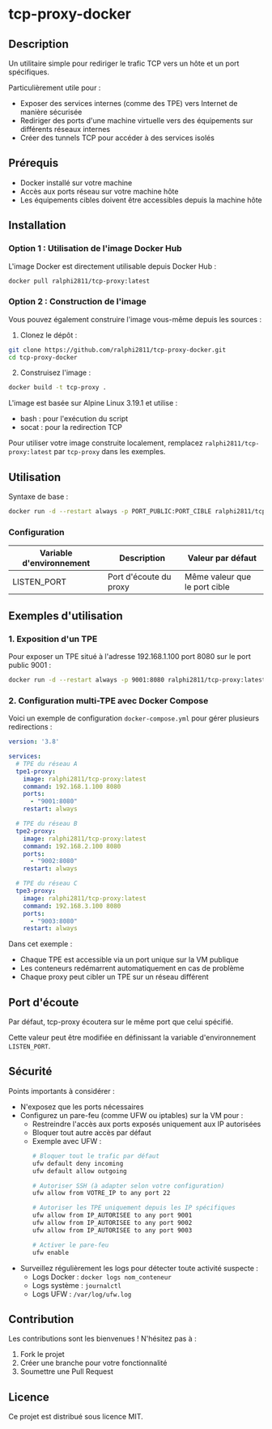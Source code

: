 # tcp-proxy-docker

## Description

Un utilitaire simple pour rediriger le trafic TCP vers un hôte et un port spécifiques.

Particulièrement utile pour :
- Exposer des services internes (comme des TPE) vers Internet de manière sécurisée
- Rediriger des ports d'une machine virtuelle vers des équipements sur différents réseaux internes
- Créer des tunnels TCP pour accéder à des services isolés

## Prérequis

- Docker installé sur votre machine
- Accès aux ports réseau sur votre machine hôte
- Les équipements cibles doivent être accessibles depuis la machine hôte

## Installation

### Option 1 : Utilisation de l'image Docker Hub

L'image Docker est directement utilisable depuis Docker Hub :

```bash
docker pull ralphi2811/tcp-proxy:latest
```

### Option 2 : Construction de l'image

Vous pouvez également construire l'image vous-même depuis les sources :

1. Clonez le dépôt :
```bash
git clone https://github.com/ralphi2811/tcp-proxy-docker.git
cd tcp-proxy-docker
```

2. Construisez l'image :
```bash
docker build -t tcp-proxy .
```

L'image est basée sur Alpine Linux 3.19.1 et utilise :
- bash : pour l'exécution du script
- socat : pour la redirection TCP

Pour utiliser votre image construite localement, remplacez `ralphi2811/tcp-proxy:latest` par `tcp-proxy` dans les exemples.

## Utilisation

Syntaxe de base :

```bash
docker run -d --restart always -p PORT_PUBLIC:PORT_CIBLE ralphi2811/tcp-proxy:latest IP_EQUIPEMENT PORT_CIBLE
```

### Configuration

| Variable d'environnement | Description | Valeur par défaut |
|-------------------------|-------------|-------------------|
| LISTEN_PORT | Port d'écoute du proxy | Même valeur que le port cible |

## Exemples d'utilisation

### 1. Exposition d'un TPE

Pour exposer un TPE situé à l'adresse 192.168.1.100 port 8080 sur le port public 9001 :

```bash
docker run -d --restart always -p 9001:8080 ralphi2811/tcp-proxy:latest 192.168.1.100 8080
```

### 2. Configuration multi-TPE avec Docker Compose

Voici un exemple de configuration `docker-compose.yml` pour gérer plusieurs redirections :

```yaml
version: '3.8'

services:
  # TPE du réseau A
  tpe1-proxy:
    image: ralphi2811/tcp-proxy:latest
    command: 192.168.1.100 8080
    ports:
      - "9001:8080"
    restart: always

  # TPE du réseau B
  tpe2-proxy:
    image: ralphi2811/tcp-proxy:latest
    command: 192.168.2.100 8080
    ports:
      - "9002:8080"
    restart: always

  # TPE du réseau C
  tpe3-proxy:
    image: ralphi2811/tcp-proxy:latest
    command: 192.168.3.100 8080
    ports:
      - "9003:8080"
    restart: always
```

Dans cet exemple :
- Chaque TPE est accessible via un port unique sur la VM publique
- Les conteneurs redémarrent automatiquement en cas de problème
- Chaque proxy peut cibler un TPE sur un réseau différent

## Port d'écoute

Par défaut, tcp-proxy écoutera sur le même port que celui spécifié.

Cette valeur peut être modifiée en définissant la variable d'environnement `LISTEN_PORT`.

## Sécurité

Points importants à considérer :
- N'exposez que les ports nécessaires
- Configurez un pare-feu (comme UFW ou iptables) sur la VM pour :
  - Restreindre l'accès aux ports exposés uniquement aux IP autorisées
  - Bloquer tout autre accès par défaut
  - Exemple avec UFW :
    ```bash
    # Bloquer tout le trafic par défaut
    ufw default deny incoming
    ufw default allow outgoing
    
    # Autoriser SSH (à adapter selon votre configuration)
    ufw allow from VOTRE_IP to any port 22
    
    # Autoriser les TPE uniquement depuis les IP spécifiques
    ufw allow from IP_AUTORISEE to any port 9001
    ufw allow from IP_AUTORISEE to any port 9002
    ufw allow from IP_AUTORISEE to any port 9003
    
    # Activer le pare-feu
    ufw enable
    ```
- Surveillez régulièrement les logs pour détecter toute activité suspecte :
  - Logs Docker : `docker logs nom_conteneur`
  - Logs système : `journalctl`
  - Logs UFW : `/var/log/ufw.log`

## Contribution

Les contributions sont les bienvenues ! N'hésitez pas à :

1. Fork le projet
2. Créer une branche pour votre fonctionnalité
3. Soumettre une Pull Request

## Licence

Ce projet est distribué sous licence MIT.
